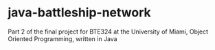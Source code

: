 # java-battleship-network
Part 2 of the final project for BTE324 at the University of Miami, Object Oriented Programming, written in Java
